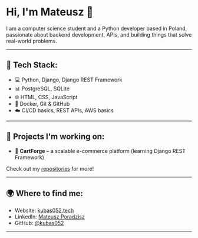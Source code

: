 # Hi, I'm Mateusz 👋

I am a computer science student and a Python developer based in Poland, passionate about backend development, APIs, and building things that solve real-world problems.

---

## 🔧 Tech Stack:
- 💻 Python, Django, Django REST Framework
- 📊 PostgreSQL, SQLite
- 🌐 HTML, CSS, JavaScript
- 🐳 Docker, Git & GitHub
- ☁️ CI/CD basics, REST APIs, AWS basics

---

## 🧪 Projects I'm working on:

- 🔹 **CartForge** – a scalable e-commerce platform (learning Django REST Framework)

Check out my [repositories](https://github.com/kubas052?tab=repositories) for more!

---

## 🌍 Where to find me:
- Website: [kubas052.tech](https://kubas052.tech)
- LinkedIn: [Mateusz Poradzisz](https://www.linkedin.com/in/mateusz-poradzisz/)
- GitHub: [@kubas052](https://github.com/kubas052)

---
